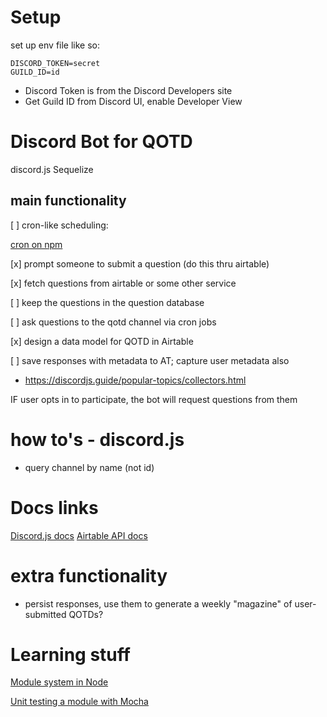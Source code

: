 # Setup

set up env file like so:

```
DISCORD_TOKEN=secret
GUILD_ID=id
```

- Discord Token is from the Discord Developers site
- Get Guild ID from Discord UI, enable Developer View

# Discord Bot for QOTD

discord.js
Sequelize

## main functionality

[ ] cron-like scheduling:

[cron on npm](https://www.npmjs.com/package/cron)

[x] prompt someone to submit a question (do this thru airtable)

[x] fetch questions from airtable or some other service

[ ] keep the questions in the question database

[ ] ask questions to the qotd channel via cron jobs

[x] design a data model for QOTD in Airtable

[ ] save responses with metadata to AT; capture user metadata also

- https://discordjs.guide/popular-topics/collectors.html

IF user opts in to participate, the bot will request questions from them

# how to's - discord.js

- query channel by name (not id)

# Docs links

[Discord.js docs](https://discord.js.org/#/)
[Airtable API docs](https://airtable.com/api)

<!-- [Sequelize](https://sequelize.org/v5/) -->

# extra functionality

- persist responses, use them to generate a weekly "magazine" of user-submitted QOTDs?

# Learning stuff

[Module system in Node](https://nodejs.org/api/modules.html)

[Unit testing a module with Mocha](https://www.digitalocean.com/community/tutorials/how-to-test-a-node-js-module-with-mocha-and-assert)
